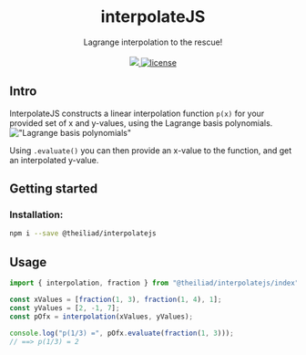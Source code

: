 <p align="center">
	<h1 align="center">interpolateJS</h1>
	<p align="center">
		Lagrange interpolation to the rescue!
		<br /><br />
		<a href="https://www.npmjs.com/package/@theiliad/interpolatejs">
			<img src="https://img.shields.io/npm/v/@theiliad/interpolatejs.svg" />
		</a>
		<a href="https://github.com/GopherLabsLtd/interpolateJS/blob/master/LICENSE.md">
		    <img src="https://img.shields.io/npm/l/@theiliad/interpolatejs.svg" alt="license">
		</a>
	</p>
</p>

## Intro
InterpolateJS constructs a linear interpolation function `p(x)` for your provided set of x and y-values, using the Lagrange basis polynomials.
!["Lagrange basis polynomials"](./docs/basis_polynomial.svg")

Using `.evaluate()` you can then provide an x-value to the function, and get an interpolated y-value.

## Getting started

### Installation:
```bash
npm i --save @theiliad/interpolatejs
```

## Usage
```js
import { interpolation, fraction } from "@theiliad/interpolatejs/index";

const xValues = [fraction(1, 3), fraction(1, 4), 1];
const yValues = [2, -1, 7];
const pOfx = interpolation(xValues, yValues);

console.log("p(1/3) =", pOfx.evaluate(fraction(1, 3)));
// ==> p(1/3) = 2
```
